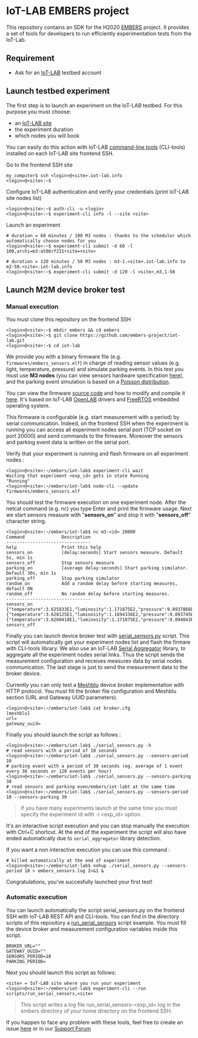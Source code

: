 # IoT-LAB EMBERS project 

This repository contains an SDK for the H2020 [EMBERS](http://www.embers-project.eu/) project. It provides a set of tools for developers to run efficiently experimentation tests from the IoT-Lab. 

## Requirement

* Ask for an [IoT-LAB](https://www.iot-lab.info/testbed/signup.php) testbed account

## Launch testbed experiment

The first step is to launch an experiment on the IoT-LAB testbed. For this purpose you must choose:
  * an [IoT-LAB site](https://www.iot-lab.info/deployment/)
  * the experiment duration
  * which nodes you will book

You can easily do this action with IoT-LAB [command-line tools](https://www.iot-lab.info/tutorials/experiment-cli-client/) (CLI-tools) installed on each IoT-LAB site frontend SSH.

Go to the frontend SSH site
  ```  
  my_computer$ ssh <login>@<site>.iot-lab.info
  <login>@<site>:~$ 
  ```
Configure IoT-LAB authentication and verify your credentials (print IoT-LAB site nodes list)
  ```  
  <login>@<site>:~$ auth-cli -u <login>
  <login>@<site>:~$ experiment-cli info -l --site <site>
  ``` 
Launch an experiment 
  ```
  # duration = 60 minutes / 100 M3 nodes : thanks to the scheduler which automatically choose nodes for you
  <login>@<site>:~$ experiment-cli submit -d 60 -l 100,archi=m3:at86rf231+site=<site>
  
  # duration = 120 minutes / 50 M3 nodes : m3-1.<site>.iot-lab.info to m3-50.<site>.iot-lab.info
  <login>@<site>:~$ experiment-cli submit -d 120 -l <site>,m3,1-50
  ```

## Launch M2M device broker test

### Manual execution

You must clone this repository on the frontend SSH

 ```
 <login>@<site>:~$ mkdir embers && cd embers
 <login>@<site>:~$ git clone https://github.com/embers-project/iot-lab.git
 <login>@<site>:~$ cd iot-lab
 ``` 
We provide you with a binary firmware file (e.g. `firmwares/embers_sensors.elf`) in charge of reading sensor values (e.g. light, temperature, pressure) and simulate parking events. In this test you must use <b>M3 nodes</b> (you can view sensors hardware specification [here](https://www.iot-lab.info/hardware/m3/)), and the parking event simulation is based on a [Poisson distribution](https://en.wikipedia.org/wiki/Poisson_distribution).

You can view the firmware [source code](https://github.com/iot-lab/openlab/tree/master/appli/iotlab_examples/embers_sensors) and how to modify and compile it [here](https://www.iot-lab.info/tutorials/get-compile-a-m3-firmware-code/). It's based on IoT-LAB [OpenLAB](https://github.com/iot-lab/openlab) drivers and [FreeRTOS](http://www.freertos.org/) embedded operating system. 

This firmware is configurable (e.g. start measurement with a period) by serial communication. Indeed, on the frontend SSH when the experiment is running you can access all experiment nodes serial port (TCP socket on port 20000) and send commands to the firmware. Moreover the sensors and parking event data is written on the serial port.

Verify that your experiment is running and flash firmware on all experiment nodes :

```  
<login>@<site>:~/embers/iot-lab$ experiment-cli wait
Waiting that experiment <exp_id> gets in state Running
"Running"
<login>@<site>:~/embers/iot-lab$ node-cli --update firmwares/embers_sensors.elf
``` 
You should test the firmware execution on one experiment node. After the netcat command (e.g. nc) you
type Enter and print the firmware usage. Next we start sensors measure with "**sensors_on**" and stop
it with "**sensors_off**" character string. 

```  
<login>@<site>:~/embers/iot-lab$ nc m3-<id> 20000
Command              Description
--------------------------------
help                 Print this help
sensors_on           [delay:seconds] Start sensors measure. Default 5s, min 1s
sensors_off          Stop sensors measure
parking_on           [average delay:seconds] Start parking simulator. Default 30s, min 1s
parking_off          Stop parking simulator
random_on            Add a random delay before starting measures, default ON
random_off           No random delay before starting measures.
--------------------------------
sensors_on
{"temperature":3.625833E1,"luminosity":1.171875E2,"pressure":9.8937866E2}
{"temperature":3.628125E1,"luminosity":1.1694336E2,"pressure":9.893745E2}
{"temperature":3.6260418E1,"luminosity":1.171875E2,"pressure":9.894043E2}
sensors_off
``` 

Finally you can launch device broker test with [serial_sensors.py](https://github.com/emberscity/iot-lab/blob/master/serial_sensors.py) script. This script will automatically get your experiment nodes list and flash the firmare with CLI-tools library. We also use an IoT-LAB  [Serial Aggregator](https://www.iot-lab.info/tutorials/nodes-serial-link-aggregation/) library, to aggregate all the experiment nodes serial links. Thus the script sends the measurement configuration and receives measures data by serial nodes communication. The last stage is just to send the measurement data to the broker device.

Currently you can only test a [Meshblu](https://meshblu.readme.io/) device broker implementation with HTTP protocol. You must fill the broker file configuration and Meshblu section (URL and Gateway UUID parameters).

```
<login>@<site>:~/embers/iot-lab$ cat broker.cfg
[meshblu]
url= 
gateway_uuid=
``` 
Finally you should launch the script as follows :

```
<login>@<site>:~/embers/iot-lab$ ./serial_sensors.py -h
# read sensors with a period of 10 seconds
<login>@<site>:~/embers/iot-lab$ ./serial_sensors.py --sensors-period 10
# parking event with a period of 30 seconds (eg. average of 1 event every 30 seconds or 120 events per hour) 
<login>@<site>:~/embers/iot-lab$ ./serial_sensors.py --sensors-parking 30
# read sensors and parking even/embers/iot-labt at the same time
<login>@<site>:~/embers/iot-lab$ ./serial_sensors.py --sensors-period 10 --sensors-parking 30
``` 
> If you have many experiments launch at the same time you must specify the experiment id with -i &lt;exp_id&gt; option.

It's an interactive script execution and you can stop manually the execution with Ctrl+C shortcut.
At the end of the experiment the script will also have ended automatically due to `serial_aggregator` library detection.

If you want a non interactive execution you can use this command :

```
# killed automatically at the end of experiment
<login>@<site>:~/embers/iot-lab$ nohup ./serial_sensors.py --sensors-period 10 > embers_sensors.log 2>&1 &
```

Congratulations, you've succesfully launched your first test!


### Automatic execution

You can launch automatically the script serial_sensors.py on the frontend SSH with IoT-LAB REST API and CLI-tools. You can find in the directory scripts of this repository a [run_serial_sensors](https://github.com/emberscity/iot-lab/blob/master/scripts/run_serial_sensors) script example. You must fill the device broker and measurement configuration variables inside this script.

```
BROKER_URL=""
GATEWAY_UUID=""
SENSORS_PERIOD=10
PARKING_PERIOD=
```
Next you should launch this script as follows:

```
<site> = IoT-LAB site where you run your experiment
<login>@<site>:~/embers/iot-lab$ experiment-cli --run scripts/run_serial_sensors,<site>
```
> This script writes a log file run_serial_sensors-&lt;exp_id&lt;.log in the embers directory of your home directory on the frontend SSH.

If you happen to face any problem with these tools, feel free to create an issue [here](https://github.com/embers-project/iot-lab/issues) or in our [Support Forum](http://support.embers.city/)

